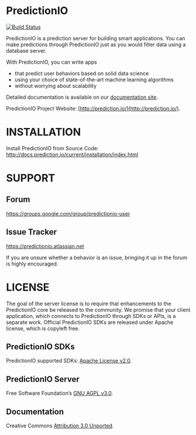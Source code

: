 PredictionIO
============

[![Build Status](https://travis-ci.org/PredictionIO/PredictionIO.svg?branch=develop)](https://travis-ci.org/PredictionIO/PredictionIO)

PredictionIO is a prediction server for building smart applications. You can make
predictions through PredictionIO just as you would filter data using a database server.

With PredictionIO, you can write apps
* that predict user behaviors based on solid data science
* using your choice of state-of-the-art machine learning algorithms
* without worrying about scalability

Detailed documentation is available on our
[documentation site](http://docs.prediction.io).

PredictionIO Project Website: [http://prediction.io/](http://prediction.io/).


INSTALLATION
============

Install PredictionIO from Source Code:
http://docs.prediction.io/current/installation/index.html


SUPPORT
=======


Forum
-----

https://groups.google.com/group/predictionio-user


Issue Tracker
-------------

https://predictionio.atlassian.net

If you are unsure whether a behavior is an issue, bringing it up in the forum is highly encouraged.


LICENSE
=======

The goal of the server license is to require that enhancements to the
PredictionIO core be released to the community. We promise that your client
application, which connects to PredictionIO through SDKs or APIs, is a separate
work. Official PredictionIO SDKs are released under Apache license, which is
copyleft free.

PredictionIO SDKs
-----------------

PredictionIO supported SDKs:
[Apache License v2.0](http://www.apache.org/licenses/LICENSE-2.0).

PredictionIO Server
-------------------

Free Software Foundation’s
[GNU AGPL v3.0](http://www.gnu.org/licenses/agpl-3.0.html).

Documentation
-------------

Creative Commons
[Attribution 3.0 Unported](http://creativecommons.org/licenses/by/3.0/).
